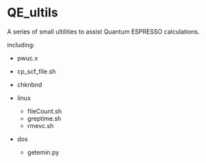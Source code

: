 # QE_ultils

A series of small ultilities to assist Quantum ESPRESSO calculations.

including:

* pwuc.x

* cp_scf_file.sh

* chknbnd

* linux
  * fileCount.sh
  * greptime.sh
  * rmevc.sh

* dos
  * getemin.py
